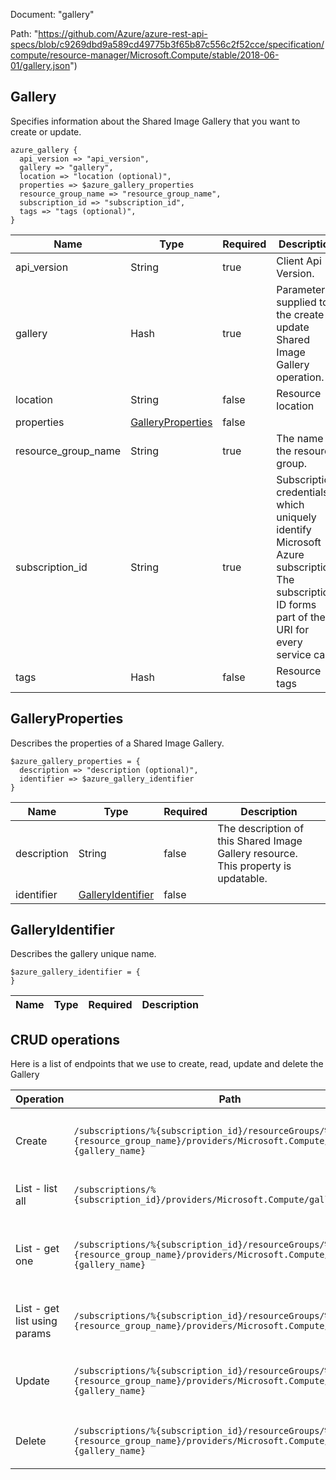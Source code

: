 Document: "gallery"


Path: "https://github.com/Azure/azure-rest-api-specs/blob/c9269dbd9a589cd49775b3f65b87c556c2f52cce/specification/compute/resource-manager/Microsoft.Compute/stable/2018-06-01/gallery.json")

## Gallery

Specifies information about the Shared Image Gallery that you want to create or update.

```puppet
azure_gallery {
  api_version => "api_version",
  gallery => "gallery",
  location => "location (optional)",
  properties => $azure_gallery_properties
  resource_group_name => "resource_group_name",
  subscription_id => "subscription_id",
  tags => "tags (optional)",
}
```

| Name        | Type           | Required       | Description       |
| ------------- | ------------- | ------------- | ------------- |
|api_version | String | true | Client Api Version. |
|gallery | Hash | true | Parameters supplied to the create or update Shared Image Gallery operation. |
|location | String | false | Resource location |
|properties | [GalleryProperties](#galleryproperties) | false |  |
|resource_group_name | String | true | The name of the resource group. |
|subscription_id | String | true | Subscription credentials which uniquely identify Microsoft Azure subscription. The subscription ID forms part of the URI for every service call. |
|tags | Hash | false | Resource tags |
        
## GalleryProperties

Describes the properties of a Shared Image Gallery.

```puppet
$azure_gallery_properties = {
  description => "description (optional)",
  identifier => $azure_gallery_identifier
}
```

| Name        | Type           | Required       | Description       |
| ------------- | ------------- | ------------- | ------------- |
|description | String | false | The description of this Shared Image Gallery resource. This property is updatable. |
|identifier | [GalleryIdentifier](#galleryidentifier) | false |  |
        
## GalleryIdentifier

Describes the gallery unique name.

```puppet
$azure_gallery_identifier = {
}
```

| Name        | Type           | Required       | Description       |
| ------------- | ------------- | ------------- | ------------- |



## CRUD operations

Here is a list of endpoints that we use to create, read, update and delete the Gallery

| Operation | Path | Verb | Description | OperationID |
| ------------- | ------------- | ------------- | ------------- | ------------- |
|Create|`/subscriptions/%{subscription_id}/resourceGroups/%{resource_group_name}/providers/Microsoft.Compute/galleries/%{gallery_name}`|Put|Create or update a Shared Image Gallery.|Galleries_CreateOrUpdate|
|List - list all|`/subscriptions/%{subscription_id}/providers/Microsoft.Compute/galleries`|Get|List galleries under a subscription.|Galleries_List|
|List - get one|`/subscriptions/%{subscription_id}/resourceGroups/%{resource_group_name}/providers/Microsoft.Compute/galleries/%{gallery_name}`|Get|Retrieves information about a Shared Image Gallery.|Galleries_Get|
|List - get list using params|`/subscriptions/%{subscription_id}/resourceGroups/%{resource_group_name}/providers/Microsoft.Compute/galleries`|Get|List galleries under a resource group.|Galleries_ListByResourceGroup|
|Update|`/subscriptions/%{subscription_id}/resourceGroups/%{resource_group_name}/providers/Microsoft.Compute/galleries/%{gallery_name}`|Put|Create or update a Shared Image Gallery.|Galleries_CreateOrUpdate|
|Delete|`/subscriptions/%{subscription_id}/resourceGroups/%{resource_group_name}/providers/Microsoft.Compute/galleries/%{gallery_name}`|Delete|Delete a Shared Image Gallery.|Galleries_Delete|
